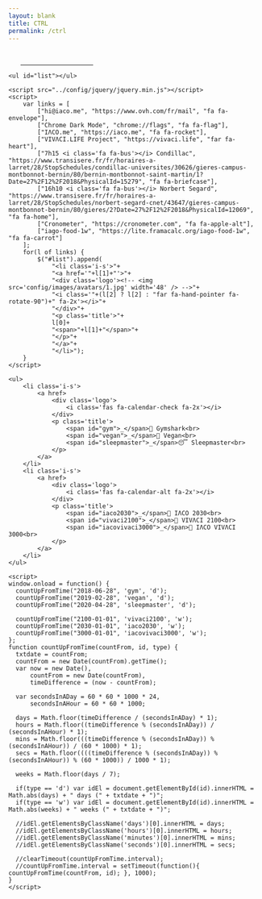 ```yaml
---
layout: blank
title: CTRL
permalink: /ctrl
---
```


<head>
    <meta charset="utf-8">
    <meta http-equiv="X-UA-Compatible" content="IE=edge">
    <meta name="viewport" content="width=device-width, initial-scale=1">
    <title>IΛCO VIVΛCI</title>
    <link rel="stylesheet" href="../config/hi.css">
    <link rel="stylesheet" href="https://use.fontawesome.com/releases/v5.8.2/css/all.css" integrity="sha384-oS3vJWv+0UjzBfQzYUhtDYW+Pj2yciDJxpsK1OYPAYjqT085Qq/1cq5FLXAZQ7Ay" crossorigin="anonymous">
</head>
<body>
    <ul>
        <a href="https://ticktick.com">
            <i class='far fa-check-circle fa-2x'></i>
        </a>
        &nbsp;
        <a href="https://www.ovh.com/fr/mail">
            <span class="fa-stack" style="vertical-align: top;">
                <i class="fas fa-envelope fa-stack-2x"></i>
                <i class="fas fa-info-circle fa-stack-1x" style="color: black"></i>
            </span>
        </a>
        <a href="https://gmail.com">
            <span class="fa-stack" style="vertical-align: top;">
                <i class="fas fa-envelope fa-stack-2x"></i>
                <i class="fas fa-circle fa-stack-1x" style="color: black"></i>
                <i class="fab fa-google fa-stack-1x fa-xs" style="color: white"></i>
            </span>
        </a>
        &nbsp;&nbsp;&nbsp;&nbsp;
        <a href="https://web.whatsapp.com">
            <i class='fab fa-whatsapp fa-2x'></i>
        </a>
        &nbsp;
        <a href="https://www.messenger.com">
            <i class='fab fa-facebook-messenger fa-2x'></i>
        </a>
        <a href="https://www.instagram.com/direct/inbox">
            <span class="fa-stack" style="vertical-align: top;">
                <i class="fab fa-facebook-messenger fa-stack-2x"></i>
                <i class="fas fa-circle fa-stack-1x fa-lg" style="color: white"></i>
                <i class="fab fa-instagram fa-stack-1x fa-lg" style="color: black"></i>
            </span>
        </a>
        &nbsp;&nbsp;&nbsp;&nbsp;
        <a href="https://www.facebook.com/profile">
            <i class='fab fa-facebook fa-2x'></i>
        </a>
        <a href="https://iaco.me/facebook">
            <span class="fa-stack" style="vertical-align: top;">
                <i class="fas fa-file fa-stack-2x"></i>
                <i class="fab fa-facebook-f fa-stack-1x" style="color: black"></i>
            </span>
        </a>
        <hr style="width: 30%;">
    </ul>

    <ul id="list"></ul>

    <script src="../config/jquery/jquery.min.js"></script>
    <script>
        var links = [
            ["hi@iaco.me", "https://www.ovh.com/fr/mail", "fa fa-envelope"],
            ["Chrome Dark Mode", "chrome://flags", "fa fa-flag"],
            ["IΛCO.me", "https://iaco.me", "fa fa-rocket"],
            ["VIVΛCI.LIFE Project", "https://vivaci.life", "far fa-heart"],
            ["7h15 <i class='fa fa-bus'></i> Condillac", "https://www.transisere.fr/fr/horaires-a-larret/28/StopSchedules/condillac-universites/30626/gieres-campus-montbonnot-bernin/80/bernin-montbonnot-saint-martin/1?Date=27%2F12%2F2018&PhysicalId=15279", "fa fa-briefcase"],
            ["16h10 <i class='fa fa-bus'></i> Norbert Segard", "https://www.transisere.fr/fr/horaires-a-larret/28/StopSchedules/norbert-segard-cnet/43647/gieres-campus-montbonnot-bernin/80/gieres/2?Date=27%2F12%2F2018&PhysicalId=12069", "fa fa-home"],
            ["Cronometer", "https://cronometer.com", "fa fa-apple-alt"],
            ["iago-food-1w", "https://lite.framacalc.org/iago-food-1w", "fa fa-carrot"]
        ];
        for(l of links) {
            $("#list").append(
                "<li class='i-s'>"+
                "<a href='"+l[1]+"'>"+
                "<div class='logo'><!-- <img src='config/images/avatars/1.jpg' width='48' /> -->"+
                "<i class='"+(l[2] ? l[2] : "far fa-hand-pointer fa-rotate-90")+" fa-2x'></i>"+
                "</div>"+
                "<p class='title'>"+
                l[0]+
                "<span>"+l[1]+"</span>"+
                "</p>"+
                "</a>"+
                "</li>");
        }
    </script>

    <ul>
        <li class='i-s'>
            <a href>
                <div class='logo'>
                    <i class='fas fa-calendar-check fa-2x'></i>
                </div>
                <p class='title'>
                    <span id="gym">_</span>💪 Gymshark<br>
                    <span id="vegan">_</span>🌱 Vegan<br>
                    <span id="sleepmaster">_</span>😴 Sleepmaster<br>
                </p>
            </a>
        </li>
        <li class='i-s'>
            <a href>
                <div class='logo'>
                    <i class='fas fa-calendar-alt fa-2x'></i>
                </div>
                <p class='title'>
                    <span id="iaco2030">_</span>🐢 IΛCO 2030<br>
                    <span id="vivaci2100">_</span>🌲 VIVΛCI 2100<br>
                    <span id="iacovivaci3000">_</span>🔮 IΛCO VIVΛCI 3000<br>
                </p>
            </a>
        </li>
    </ul>

    <script>
    window.onload = function() {
      countUpFromTime("2018-06-28", 'gym', 'd');
      countUpFromTime("2019-02-28", 'vegan', 'd');
      countUpFromTime("2020-04-28", 'sleepmaster', 'd');

      countUpFromTime("2100-01-01", 'vivaci2100', 'w');
      countUpFromTime("2030-01-01", 'iaco2030', 'w');
      countUpFromTime("3000-01-01", 'iacovivaci3000', 'w');
    };
    function countUpFromTime(countFrom, id, type) {
      txtdate = countFrom;
      countFrom = new Date(countFrom).getTime();
      var now = new Date(),
          countFrom = new Date(countFrom),
          timeDifference = (now - countFrom);

      var secondsInADay = 60 * 60 * 1000 * 24,
          secondsInAHour = 60 * 60 * 1000;

      days = Math.floor(timeDifference / (secondsInADay) * 1);
      hours = Math.floor((timeDifference % (secondsInADay)) / (secondsInAHour) * 1);
      mins = Math.floor(((timeDifference % (secondsInADay)) % (secondsInAHour)) / (60 * 1000) * 1);
      secs = Math.floor((((timeDifference % (secondsInADay)) % (secondsInAHour)) % (60 * 1000)) / 1000 * 1);

      weeks = Math.floor(days / 7);

      if(type == 'd') var idEl = document.getElementById(id).innerHTML = Math.abs(days) + " days (" + txtdate + ")";
      if(type == 'w') var idEl = document.getElementById(id).innerHTML = Math.abs(weeks) + " weeks (" + txtdate + ")";

      //idEl.getElementsByClassName('days')[0].innerHTML = days;
      //idEl.getElementsByClassName('hours')[0].innerHTML = hours;
      //idEl.getElementsByClassName('minutes')[0].innerHTML = mins;
      //idEl.getElementsByClassName('seconds')[0].innerHTML = secs;

      //clearTimeout(countUpFromTime.interval);
      //countUpFromTime.interval = setTimeout(function(){ countUpFromTime(countFrom, id); }, 1000);
    }
    </script>
</body>
